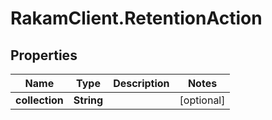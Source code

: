 # RakamClient.RetentionAction

## Properties
Name | Type | Description | Notes
------------ | ------------- | ------------- | -------------
**collection** | **String** |  | [optional] 


